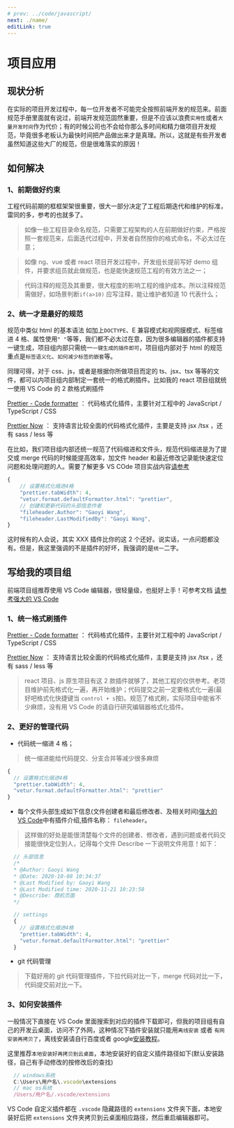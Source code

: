 ```yaml
---
# prev: ../code/javascript/
next: ./name/
editLink: true
---
```


# 项目应用

## 现状分析

在实际的项目开发过程中，每一位开发者不可能完全按照前端开发的规范来。前面规范手册里面就有说过，前端开发规范固然重要，但是不应该以浪费`实用性`或者`大量开发时间`作为代价；有的时候公司也不会给你那么多时间和精力做项目开发规范，毕竟很多老板认为最快时间把产品做出来才是真理。所以，这就是有些开发者虽然知道这些大厂的规范，但是很难落实的原因！

## 如何解决

### 1、前期做好约束

工程代码前期的框框架架很重要，很大一部分决定了工程后期迭代和维护的标准，雷同的多，参考的也就多了。

> 如像一些工程目录命名规范，只需要工程架构的人在前期做好约束，严格按照一套规范来，后面迭代过程中，开发者自然按你的格式命名，不必太过在意；

> 如像 ng、vue 或者 react 项目开发过程中，开发组长提前写好 demo 组件，并要求组员就此做规范，也是能快速规范工程的有效方法之一；

> 代码注释的规范及其重要，很大程度的影响工程的维护成本。所以注释规范需做好，如场景判断`if(a>10)` 应写注释，能让维护者知道 10 代表什么；

### 2、统一才是最好的规范

规范中类似 html 的基本语法 如加上`DOCTYPE`、E 兼容模式和视网膜模式、标签缩进 4 格、属性使用`" "`等等，我们都不必太过在意，因为很多编辑器的插件都支持一键生成，项目组内部只需统一`一键生成的插件即可`，项目组内部对于 html 的规范重点是`标签语义化`、`如何减少标签的嵌套`等。

同理可得，对于 css、js，或者是根据你所做项目而定的 ts、jsx、tsx 等等的文件，都可以内项目组内部制定一套统一的格式刷插件。比如我的 react 项目组就统一使用 VS Code 的 2 款格式刷插件

[Prettier - Code formatter](https://marketplace.visualstudio.com/items?itemName=esbenp.prettier-vscode) ： 代码格式化插件，主要针对工程中的 JavaScript / TypeScript / CSS

[Prettier Now](https://marketplace.visualstudio.com/items?itemName=remimarsal.prettier-now) ： 支持语言比较全面的代码格式化插件，主要是支持 jsx /tsx ，还有 sass / less 等

在比如，我们项目组内部还统一规范了代码缩进和文件头，规范代码缩进是为了提交或 merge 代码的时候能提高效率，加文件 header 和最近修改记录能快速定位问题和处理问题的人。需要了解更多 VS COde 项目实战内容[请参考](https://juejin.im/post/5b123ace6fb9a01e6f560a4b)

```javascript
{
    // 设置格式化缩进4格
    "prettier.tabWidth": 4,
    "vetur.format.defaultFormatter.html": "prettier",
    // 创建和更新代码的头部信息作者
    "fileheader.Author": "Gaoyi Wang",
    "fileheader.LastModifiedBy": "Gaoyi Wang",
}
```

这时候有的人会说，其实 XXX 插件比你的这 2 个还好。说实话，一点问题都没有。但是，我这里强调的不是插件的好坏，我强调的是`统一`二字。

## 写给我的项目组

前端项目组推荐使用 VS Code 编辑器，很轻量级，也挺好上手！可参考文档
[请参考强大的 VS Code](https://juejin.im/post/5b123ace6fb9a01e6f560a4b)

### 1、统一格式刷插件

[Prettier - Code formatter](https://marketplace.visualstudio.com/items?itemName=esbenp.prettier-vscode) ： 代码格式化插件，主要针对工程中的 JavaScript / TypeScript / CSS

[Prettier Now](https://marketplace.visualstudio.com/items?itemName=remimarsal.prettier-now) ： 支持语言比较全面的代码格式化插件，主要是支持 jsx /tsx ，还有 sass / less 等

> react 项目、js 原生项目有这 2 款插件就够了，其他工程的仅供参考。老项目维护前先格式化一遍，再开始维护；代码提交之前一定要格式化一遍(最好吧格式化快捷键当 `control + s`按)。规范了格式刷，实际项目中能省不少麻烦，没有用 VS Code 的请自行研究编辑器格式化插件。

### 2、更好的管理代码

- 代码统一缩进 4 格；

> 统一缩进能给代码提交、分支合并等减少很多麻烦

```javascript
{
  // 设置格式化缩进4格
  "prettier.tabWidth": 4,
  "vetur.format.defaultFormatter.html": "prettier"
}
```

- 每个文件头部生成如下信息(文件创建者和最后修改者、及相关时间)[强大的 VS Code](<(https://juejin.im/post/5b123ace6fb9a01e6f560a4b)>)中有插件介绍,插件名称： `fileheader`。

> 这样做的好处是能很清楚每个文件的创建者、修改者，遇到问题或者代码交接能很快定位到人，记得每个文件 Describe 一下说明文件用意！如下：

```javascript
  // 头部信息
  /*
  * @Author: Gaoyi Wang
  * @Date: 2020-10-08 10:34:37
  * @Last Modified by: Gaoyi Wang
  * @Last Modified time: 2020-11-21 10:23:58
  * @Describe: 商机页面
  */

  // settings
  {
    // 设置格式化缩进4格
    "prettier.tabWidth": 4,
    "vetur.format.defaultFormatter.html": "prettier"
  }
```

- git 代码管理

> 下载好用的 git 代码管理插件，下拉代码对比一下，merge 代码对比一下，代码提交前对比一下。

### 3、如何安装插件

一般情况下直接在 VS Code 里面搜索到对应的插件下载即可，但我的项目组有自己的开发云桌面，访问不了外网，这种情况下插件安装就只能用`离线安装` 或者 `有网安装再拷贝了`，离线安装请自行百度或者 google[安装教程](https://www.cnblogs.com/majianguo/p/6561147.html)。

这里推荐`本地安装好再拷贝到云桌面`，本地安装好的自定义插件路径如下(默认安装路径，自己有手动修改的按修改后的查找)

```javascript
  // windows系统
  C:\Users\用户名\.vscode\extensions
  // mac os系统
  /Users/用户名/.vscode/extensions
```

VS Code 自定义插件都在 `.vscode` 隐藏路径的 `extensions` 文件夹下面，本地安装好后把 `extensions` 文件夹拷贝到云桌面相应路径，然后重启编辑器即可。
